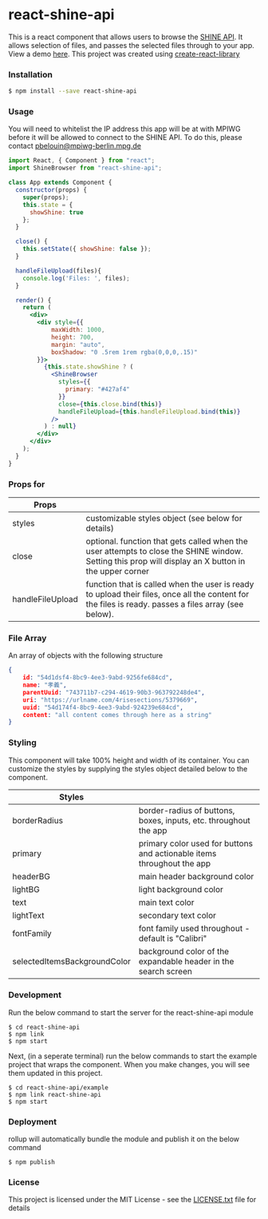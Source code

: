 # react-shine-api
This is a react component that allows users to browse the [SHINE API](https://rise.mpiwg-berlin.mpg.de/collections). It allows selection of files, and passes the selected files through to your app. View a demo [here](http://react-shine-api-test.s3-website-us-east-1.amazonaws.com/). This project was created using [create-react-library](https://www.npmjs.com/package/create-react-library)

### Installation
```sh
$ npm install --save react-shine-api
```

### Usage
You will need to whitelist the IP address this app will be at with MPIWG before it will be allowed to connect to the SHINE API. To do this, please contact pbelouin@mpiwg-berlin.mpg.de

```jsx
import React, { Component } from "react";
import ShineBrowser from "react-shine-api";

class App extends Component {
  constructor(props) {
    super(props);
    this.state = {
      showShine: true
    };
  }

  close() {
    this.setState({ showShine: false });
  }

  handleFileUpload(files){
    console.log('Files: ', files);
  }

  render() {
    return (
      <div>
        <div style={{
            maxWidth: 1000,
            height: 700,
            margin: "auto",
            boxShadow: "0 .5rem 1rem rgba(0,0,0,.15)"
        }}>
          {this.state.showShine ? (
            <ShineBrowser
              styles={{
                primary: "#427af4"
              }}
              close={this.close.bind(this)}
              handleFileUpload={this.handleFileUpload.bind(this)}
            />
          ) : null}
        </div>
      </div>
    );
  }
}
```
### Props for <ShineBrowser /> 
| Props |  |
| ------ | ------ |
| styles | customizable styles object (see below for details) |
| close | optional. function that gets called when the user attempts to close the SHINE window. Setting this prop will display an X button in the upper corner  |
| handleFileUpload | function that is called when the user is ready to upload their files, once all the content for the files is ready. passes a files array (see below).  |

### File Array
An array of objects with the following structure
```json
{
    id: "54d1dsf4-8bc9-4ee3-9abd-9256fe684cd",
    name: "孝義",
    parentUuid: "743711b7-c294-4619-90b3-963792248de4",
    uri: "https://urlname.com/4risesections/5379669",
    uuid: "54d174f4-8bc9-4ee3-9abd-924239e684cd",
    content: "all content comes through here as a string"
}
```

### Styling
This component will take 100% height and width of its container. You can customize the styles by supplying the styles object detailed below to the <ShineBrowser /> component. 

| Styles |  |
| ------ | ------ |
| borderRadius | border-radius of buttons, boxes, inputs, etc. throughout the app |
| primary | primary color used for buttons and actionable items throughout the app |
| headerBG | main header background color |
| lightBG | light background color |
| text | main text color |
| lightText | secondary text color |
| fontFamily | font family used throughout - default is "Calibri" |
| selectedItemsBackgroundColor | background color of the expandable header in the search screen |

### Development
Run the below command to start the server for the react-shine-api module
```
$ cd react-shine-api
$ npm link
$ npm start
```
Next, (in a seperate terminal) run the below commands to start the example project that wraps the component. When you make changes, you will see them updated in this project.
```
$ cd react-shine-api/example
$ npm link react-shine-api
$ npm start
```

### Deployment
rollup will automatically bundle the module and publish it on the below command
```
$ npm publish
```

### License
This project is licensed under the MIT License - see the [LICENSE.txt](LICENSE.txt) file for details